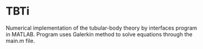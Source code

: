 # TBTi
Numerical implementation of the tubular-body theory by interfaces program in MATLAB.
Program uses Galerkin method to solve equations through the main.m file.
